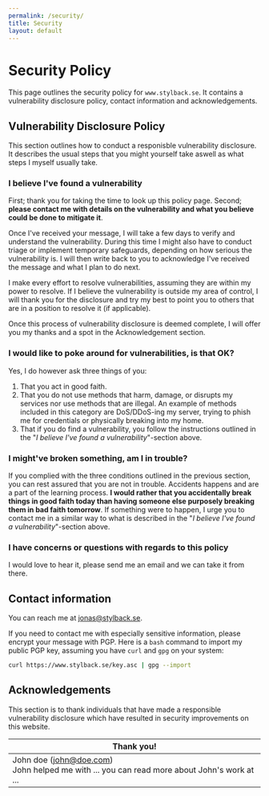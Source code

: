 ```yaml
---
permalink: /security/
title: Security
layout: default
---
```


# Security Policy
This page outlines the security policy for `www.stylback.se`. It contains a vulnerability disclosure policy, contact information and acknowledgements.

## Vulnerability Disclosure Policy
This section outlines how to conduct a responisble vulnerability disclosure. It describes the usual steps that you might yourself take aswell as what steps I myself usually take.

### I believe I've found a vulnerability
First; thank you for taking the time to look up this policy page.
Second; **please contact me with details on the vulnerability and what you believe could be done to mitigate it**.

Once I've received your message, I will take a few days to verify and understand the vulnerability. During this time I might also have to conduct triage or implement temporary safeguards, depending on how serious the vulnerability is. I will then write back to you to acknowledge I've received the message and what I plan to do next.

I make every effort to resolve vulnerabilities, assuming they are within my power to resolve. If I believe the vulnerability is outside my area of control, I will thank you for the disclosure and try my best to point you to others that are in a position to resolve it (if applicable).

Once this process of vulnerability disclosure is deemed complete, I will offer you my thanks and a spot in the Acknowledgement section.

### I would like to poke around for vulnerabilities, is that OK?
Yes, I do however ask three things of you:

1. That you act in good faith.
2. That you do not use methods that harm, damage, or disrupts my services nor use methods that are illegal. An example of methods included in this category are DoS/DDoS-ing my server, trying to phish me for credentials or physically breaking into my home.
3. That if you do find a vulnerability, you follow the instructions outlined in the "*I believe I've found a vulnerability*"-section above.

### I might've broken something, am I in trouble?
If you complied with the three conditions outlined in the previous section, you can rest assured that you are not in trouble. Accidents happens and are a part of the learning process. **I would rather that you accidentally break things in good faith today than having someone else purposely breaking them in bad faith tomorrow**. If something were to happen, I urge you to contact me in a similar way to what is described in the "*I believe I've found a vulnerability*"-section above.

### I have concerns or questions with regards to this policy
I would love to hear it, please send me an email and we can take it from there.

## Contact information
You can reach me at [jonas@stylback.se](mailto:jonas@stylback.se).

If you need to contact me with especially sensitive information, please encrypt your message with PGP. Here is a `bash` command to import my public PGP key, assuming you have `curl` and `gpg` on your system:

```bash
curl https://www.stylback.se/key.asc | gpg --import
```

## Acknowledgements
This section is to thank individuals that have made a responsible vulnerability disclosure which have resulted in security improvements on this website.

|  Thank you!   |
| --- |
|  John doe (john@doe.com) <br> John helped me with ... you can read more about John's work at ... |
